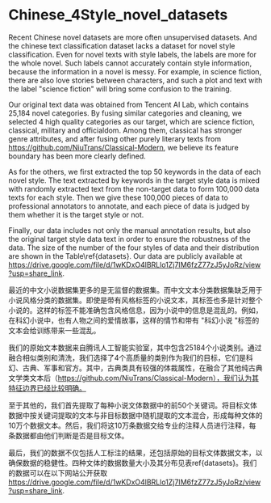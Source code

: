 # Chinese_4Style_novel_datasets
Recent Chinese novel datasets are more often unsupervised datasets. And the chinese text classification dataset lacks a dataset for novel style classification. 
Even for novel texts with style labels, the labels are more for the whole novel. 
Such labels cannot accurately contain style information, because the information in a novel is messy. 
For example, in science fiction, there are also love stories between characters, and such a plot and text with the label "science fiction" will bring some confusion to the training.

Our original text data was obtained from Tencent AI Lab, which contains 25,184 novel categories. By fusing similar categories and cleaning, we selected 4 high quality categories as our target, which are science fiction, classical, military and officialdom. Among them, classical has stronger genre attributes, and after fusing other purely literary texts  from https://github.com/NiuTrans/Classical-Modern, we believe its feature boundary has been more clearly defined.

As for the others, we first extracted the top 50 keywords in the data of each novel style. The text extracted by keywords in the target style data is mixed with randomly extracted text from the non-target data to form 100,000 data texts for each style. Then we give these 100,000 pieces of data to professional annotators to annotate, and each piece of data is judged by them whether it is the target style or not.

Finally, our data includes not only the manual annotation results, but also the original target style data text in order to ensure the robustness of the data. The size of the number of the four styles of data and their distribution are shown in the Table\ref{datasets}. Our data are publicly available at https://drive.google.com/file/d/1wKDxO4lBRLlo1Zj7IM6fzZ77zJ5yJoRz/view?usp=share_link.


最近的中文小说数据集更多的是无监督的数据集。而中文文本分类数据集缺乏用于小说风格分类的数据集。即使是带有风格标签的小说文本，其标签也多是针对整个小说的。这样的标签不能准确包含风格信息，因为小说中的信息是混乱的。例如，在科幻小说中，也有人物之间的爱情故事，这样的情节和带有 "科幻小说 "标签的文本会给训练带来一些混乱。

我们的原始文本数据来自腾讯人工智能实验室，其中包含25184个小说类别。通过融合相似类别和清洗，我们选择了4个高质量的类别作为我们的目标，它们是科幻、古典、军事和官方。其中，古典类具有较强的体裁属性，在融合了其他纯古典文学类文本后（https://github.com/NiuTrans/Classical-Modern），我们认为其特征边界已经比较明确。

至于其他的，我们首先提取了每种小说文体数据中的前50个关键词。将目标文体数据中按关键词提取的文本与非目标数据中随机提取的文本混合，形成每种文体的10万个数据文本。然后，我们将这10万条数据交给专业的注释人员进行注释，每条数据都由他们判断是否是目标文体。

最后，我们的数据不仅包括人工标注的结果，还包括原始的目标文体数据文本，以确保数据的稳健性。四种文体的数据数量大小及其分布见表ref{datasets}。我们的数据可以在以下网站公开获取 
https://drive.google.com/file/d/1wKDxO4lBRLlo1Zj7IM6fzZ77zJ5yJoRz/view?usp=share_link.
